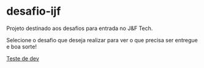 # desafio-ijf
Projeto destinado aos desafios para entrada no J&amp;F Tech.

Selecione o desafio que deseja realizar para ver o que precisa ser entregue e boa sorte!

[Teste de dev](teste-backend.md)

